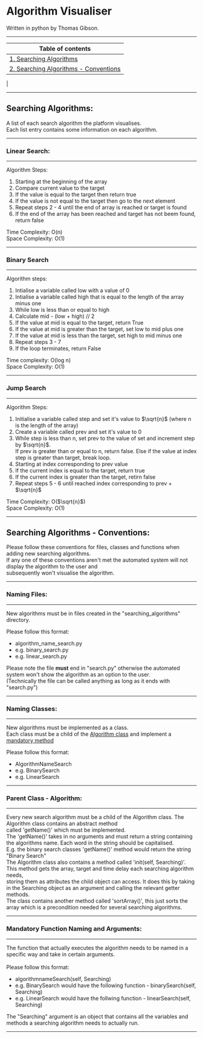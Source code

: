 # Algorithm Visualiser

Written in python by Thomas Gibson.

---
| Table of contents                                              | 
| -------------------------------------------------------------- |
|   [1. Searching Algorithms](#searching-algorithms)             |  
|   [2. Searching Algorithms - Conventions](#searching-algorithms) |
|   


---

## Searching Algorithms:  
A list of each search algorithm the platform visualises.<br>
Each list entry contains some information on each algorithm.

---
### Linear Search:
---
Algorithm Steps:<br>
1. Starting at the beginning of the array 
2. Compare current value to the target
3. If the value is equal to the target then return true
4. If the value is not equal to the target then go to the next element
5. Repeat steps 2 - 4 until the end of array is reached or target is found
6. If the end of the array has been reached and target has not beem found, return false

Time Complexity: O(n)<br>
Space Complexity: O(1)

---
### Binary Search 
---
Algorithm steps:

1. Intialise a variable called low with a value of 0
2. Intialise a variable called high that is equal to the length of the array minus one
3. While low is less than or equal to high 
4. Calculate mid - (low + high) // 2
5. If the value at mid is equal to the target, return True
6. If the value at mid is greater than the target, set low to mid plus one
7. If the value at mid is less than the target, set high to mid minus one 
8. Repeat steps 3 - 7 
9. If the loop terminates, return False

Time complexity: O(log n)<br>
Space Complexity: O(1)

---

### Jump Search 
--- 
Algorithm Steps:

1. Initialise a variable called step and set it's value to $\sqrt{n}$ (where n is the length of the array)
2. Create a variable called prev and set it's value to 0
3. While step is less than n, set prev to the value of set and increment step by $\sqrt{n}$. <br>
If prev is greater than or equal to n, return false. Else if the value at index step is greater than target, break loop.   
4. Starting at index corresponding to prev value
5. If the current index is equal to the target, return true
6. If the current index is greater than the target, retirn false
7. Repeat steps 5 - 6 until reached index corresponding to prev + $\sqrt{n}$  

Time Complexity: O($\sqrt{n}$)<br>
Space Complexity: O(1)

---
## Searching Algorithms - Conventions:
Please follow these conventions for files, classes and functions when adding new searching algorithms.<br> 
If any one of these conventions aren't met the automated system will not display the algorithm to the user and <br>subsequently won't visualise the algorithm.

--- 
### Naming Files: 
---
New algorithms must be in files created in the "searching_algorithms" directory.

Please follow this format:
- algorithm_name_search.py 
- e.g. binary_search.py 
- e.g. linear_search.py 

Please note the file <b>must</b> end in "search.py" otherwise the automated system won't show the algorithm as an option to the user.<br>
(Technically the file can be called anything as long as it ends with "search.py")

---
### Naming Classes:
---
New algorithms must be implemented as a class.<br>
Each class must be a child of the [Algorithm class](#algorithm---parent-class) and implement a [mandatory method](#mandatory-function-naming-and-arguments)

Please follow this format:
- AlgorithmNameSearch
- e.g. BinarySearch 
- e.g. LinearSearch  
--- 

### Parent Class - Algorithm: 
--- 
Every new search algorithm must be a child of the Algorithm class. The Algorithm class contains an abstract method<br> called 'getName()' which must be implemented.<br> 
The 'getName()' takes in no arguments and must return a string containing the algorithms name. Each word in the string should be capitalised.<br>
E.g. the binary search classes 'getName()' method would return the string "Binary Search"<br>
The Algorithm class also contains a method called 'init(self, Searching)'. This method gets the array, target and time delay each searching algorithm needs, <br>
storing them as attributes the child object can access. It does this by taking in the Searching object as an argument and calling the relevant getter methods. <br>
The class contains another method called 'sortArray()', this just sorts the array which is a precondition needed for several searching algorithms.

---
### Mandatory Function Naming and Arguments:

--- 

The function that actually executes the algorithm needs to be named in a specific way and take in certain arguments.<br><br> 
Please follow this format:

- algorithmnameSearch(self, Searching)
- e.g. BinarySearch would have the following function - binarySearch(self, Searching)  
- e.g. LinearSearch would have the follwing function - linearSearch(self, Searching) 

The "Searching" argument is an object that contains all the variables and methods a searching algorithm needs to actually run. 

---


